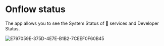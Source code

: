 # Onflow status

The app allows you to see the System Status of  services and Developer Status.

![E797059E-375D-4E7E-B1B2-7CEEF0F60B45](https://user-images.githubusercontent.com/24982084/181918114-873d2237-fb5d-49ce-8a6e-35abefa552af.png)
